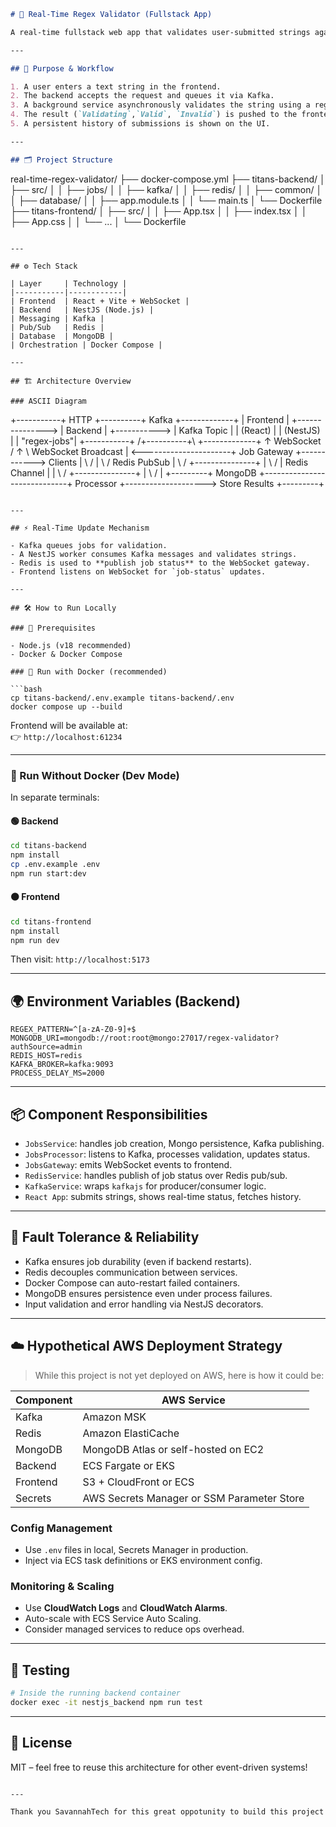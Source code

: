 ```md
# 🧪 Real-Time Regex Validator (Fullstack App)

A real-time fullstack web app that validates user-submitted strings against a configurable regular expression. Designed to demonstrate scalable, event-driven architecture using **NestJS**, **React**, **Kafka**, **Redis**, and **MongoDB** — fully containerized with Docker Compose.

---

## 🧠 Purpose & Workflow

1. A user enters a text string in the frontend.
2. The backend accepts the request and queues it via Kafka.
3. A background service asynchronously validates the string using a regex pattern from environment config.
4. The result (`Validating`,`Valid`, `Invalid`) is pushed to the frontend in real-time via WebSocket.
5. A persistent history of submissions is shown on the UI.

---

## 🗂️ Project Structure

```
real-time-regex-validator/
├── docker-compose.yml
├── titans-backend/
│   ├── src/
│   │   ├── jobs/
│   │   ├── kafka/
│   │   ├── redis/
│   │   ├── common/
│   │   ├── database/
│   │   ├── app.module.ts
│   │   └── main.ts
│   └── Dockerfile
├── titans-frontend/
│   ├── src/
│   │   ├── App.tsx
│   │   ├── index.tsx
│   │   ├── App.css
│   │   └── ...
│   └── Dockerfile
```

---

## ⚙️ Tech Stack

| Layer     | Technology |
|-----------|------------|
| Frontend  | React + Vite + WebSocket |
| Backend   | NestJS (Node.js) |
| Messaging | Kafka |
| Pub/Sub   | Redis |
| Database  | MongoDB |
| Orchestration | Docker Compose |

---

## 🏗️ Architecture Overview

### ASCII Diagram

```
+-----------+        HTTP        +----------+     Kafka     +-------------+
|  Frontend |  +---------------> |  Backend | +-----------> | Kafka Topic |
| (React)   |                   | (NestJS) |               | "regex-jobs"|
+-----------+                  /+----------+\              +-------------+
   ↑         WebSocket        /     ↑       \   WebSocket Broadcast
   |  <----------------------+  Job Gateway  +------------> Clients
   |                         \               /
   |                          \             /   Redis PubSub
   |                           \           /  +---------------+
   |                            \         /   | Redis Channel |
   |                             \       /    +---------------+
   |                              \     /
   |                             +---------+         MongoDB
   +-----------------------------+ Processor +--------------------> Store Results
                                 +---------+
```

---

## ⚡ Real-Time Update Mechanism

- Kafka queues jobs for validation.
- A NestJS worker consumes Kafka messages and validates strings.
- Redis is used to **publish job status** to the WebSocket gateway.
- Frontend listens on WebSocket for `job-status` updates.

---

## 🛠 How to Run Locally

### 🔧 Prerequisites

- Node.js (v18 recommended)
- Docker & Docker Compose

### 🐳 Run with Docker (recommended)

```bash
cp titans-backend/.env.example titans-backend/.env
docker compose up --build
```

Frontend will be available at:  
👉 `http://localhost:61234`

---

### 🧪 Run Without Docker (Dev Mode)

In separate terminals:

#### 🟢 Backend
```bash
cd titans-backend
npm install
cp .env.example .env
npm run start:dev
```

#### 🟠 Frontend
```bash
cd titans-frontend
npm install
npm run dev
```

Then visit: `http://localhost:5173`

---

## 🌍 Environment Variables (Backend)

```env
REGEX_PATTERN=^[a-zA-Z0-9]+$
MONGODB_URI=mongodb://root:root@mongo:27017/regex-validator?authSource=admin
REDIS_HOST=redis
KAFKA_BROKER=kafka:9093
PROCESS_DELAY_MS=2000
```

---

## 📦 Component Responsibilities

- `JobsService`: handles job creation, Mongo persistence, Kafka publishing.
- `JobsProcessor`: listens to Kafka, processes validation, updates status.
- `JobsGateway`: emits WebSocket events to frontend.
- `RedisService`: handles publish of job status over Redis pub/sub.
- `KafkaService`: wraps `kafkajs` for producer/consumer logic.
- `React App`: submits strings, shows real-time status, fetches history.

---

## 🔁 Fault Tolerance & Reliability

- Kafka ensures job durability (even if backend restarts).
- Redis decouples communication between services.
- Docker Compose can auto-restart failed containers.
- MongoDB ensures persistence even under process failures.
- Input validation and error handling via NestJS decorators.

---

## ☁️ Hypothetical AWS Deployment Strategy

> While this project is not yet deployed on AWS, here is how it could be:

| Component | AWS Service |
|----------|-------------|
| Kafka    | Amazon MSK |
| Redis    | Amazon ElastiCache |
| MongoDB  | MongoDB Atlas or self-hosted on EC2 |
| Backend  | ECS Fargate or EKS |
| Frontend | S3 + CloudFront or ECS |
| Secrets  | AWS Secrets Manager or SSM Parameter Store |

### Config Management

- Use `.env` files in local, Secrets Manager in production.
- Inject via ECS task definitions or EKS environment config.

### Monitoring & Scaling

- Use **CloudWatch Logs** and **CloudWatch Alarms**.
- Auto-scale with ECS Service Auto Scaling.
- Consider managed services to reduce ops overhead.

---

## 🧪 Testing

```bash
# Inside the running backend container
docker exec -it nestjs_backend npm run test
```

---

## 📄 License

MIT – feel free to reuse this architecture for other event-driven systems!
```

---

Thank you SavannahTech for this great oppotunity to build this project

